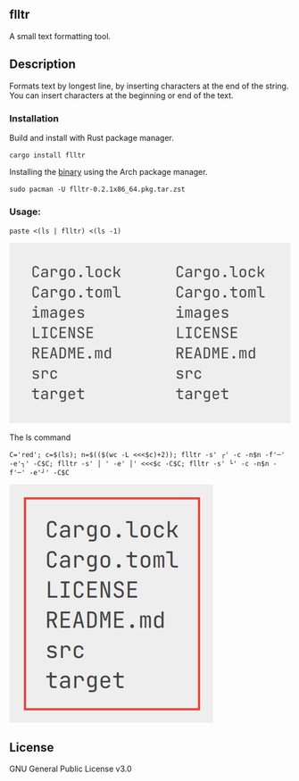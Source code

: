 ## flltr

A small text formatting tool.

## Description

Formats text by longest line, by inserting characters at the end of the string. You can insert characters at the beginning or end of the text.
### Installation

Build and install with Rust package manager.
```console
cargo install flltr
```
Installing the [binary](https://github.com/pic16f877ccs/flltr/releases/download/v0.2.1/flltr-0.2.1-x86_64.pkg.tar.zst) using the Arch package manager.
```console
sudo pacman -U flltr-0.2.1x86_64.pkg.tar.zst
```

### Usage:
```console
paste <(ls | flltr) <(ls -1)
```
![Command paste output.](/images/PasteOutput.png "The command flltr output.")

The ls command
```console
C='red'; c=$(ls); n=$(($(wc -L <<<$c)+2)); flltr -s' ┌' -c -n$n -f'─' -e'┐' -C$C; flltr -s' │ ' -e' │' <<<$c -C$C; flltr -s' └' -c -n$n -f'─' -e'┘' -C$C
```
![Command ls output.](/images/LsOutput.png "The command flltr output.")

## License
GNU General Public License v3.0
